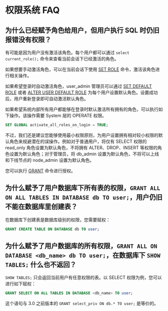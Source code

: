 # 权限系统 FAQ

## 为什么已经赋予角色给用户，但用户执行 SQL 时仍旧报错没有权限？

有可能是因为用户没有激活该角色。每个用户都可以通过 `select current_role();` 命令来查看当前会话下已经激活的角色。

如果想要手动激活角色，可以在当前会话下使用 [SET ROLE](../sql-reference/sql-statements/account-management/SET_ROLE.md) 命令，激活该角色进行相关操作。

如果希望登录时自动激活角色，user_admin 管理员可以通过 [SET DEFAULT ROLE](../sql-reference/sql-statements/account-management/SET_DEFAULT_ROLE.md) 或者 [ALTER USER DEFAULT ROLE](../sql-reference/sql-statements/account-management/ALTER_USER.md) 为每个用户设置默认角色。设置成功后，用户重新登录即可自动激活默认角色。

如果希望系统内部所有用户都能够在登录时默认激活所有拥有的角色，可以执行如下操作。该操作需要 System 层的 OPERATE 权限。

```SQL
SET GLOBAL activate_all_roles_on_login = TRUE;
```

不过，我们还是建议您能够使用最小权限原则，为用户设置拥有相对较小权限的默认角色来规避潜在的误操作。例如对于普通用户，将仅有 SELECT 权限的 read_only 角色设置为默认角色，不将拥有 ALTER、DROP、INSERT 等权限的角色设置为默认角色；对于管理员，将 db_admin 设置为默认角色，不将可以上线和下线节点的 node_admin 设置为默认角色。

您可以执行 [GRANT](../sql-reference/sql-statements/account-management/GRANT.md) 命令进行授权。

## 为什么赋予了用户数据库下所有表的权限，`GRANT ALL ON ALL TABLES IN DATABASE db TO user;`，用户仍旧不能在数据库里创建表？

在数据库下创建表是数据库级别的权限，您需要赋权：

```SQL
GRANT CREATE TABLE ON DATABASE db TO user;
```

## 为什么赋予了用户数据库的所有权限，`GRANT ALL ON DATABASE <db_name> db TO user;`，在数据库下 `SHOW TABLES;` 什么也不返回？

`SHOW TABLES;` 只会返回当前用户有任意权限的表。以 SELECT 权限为例，您可以进行如下赋权：

```SQL
GRANT SELECT ON ALL TABLES IN DATABASE <db_name> TO user;
```

这个语句与 3.0 之前版本的 `GRANT select_priv ON db.* TO user;` 是等价的。
